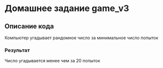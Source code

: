 # Домашнее задание game_v3 

## Описание кода
Компьютер угадывает рандомное число за минимальное число попыток

### Результат
Число угадывается менее чем за 20 попыток
